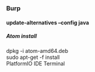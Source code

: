 ### Burp    
#### update-alternatives –config java   

#####  Atom install    
dpkg -i atom-amd64.deb    
sudo apt-get -f install   
PlatformIO IDE Terminal   
